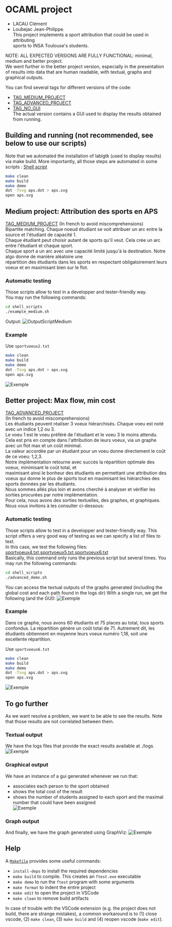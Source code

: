 # OCAML project  
- LACAU Clément  
- Loubejac Jean-Philippe.  
This project implements a sport attribution that could be used in attributing  
sports to INSA Toulouse's students.

NOTE: ALL EXPECTED VERSIONS ARE FULLY FUNCTIONAL: minimal, medium and better project.  
We went further in the better project version, especially in the presentation  
of results into data that are human readable, with textual, graphs and graphical outputs.  

You can find several tags for different versions of the code:  
- [TAG_MEDIUM_PROJECT](https://github.com/Maskass57/ocaml-maxflow-project/releases/tag/medium_project)  
- [TAG_ADVANCED_PROJECT](https://github.com/Maskass57/ocaml-maxflow-project/releases/tag/advanced_version)  
- [TAG_NO_GUI](https://github.com/Maskass57/ocaml-maxflow-project/releases/tag/NoGUI)  
The actual version contains a GUI used to display the results obtained from running.  

## Building and running (not recommended, see below to use our scripts)
Note that we automated the installation of lablgtk (used to display results) via make build.
More importantly, all those steps are automated in some scripts : [Shell script](https://github.com/Maskass57/ocaml-maxflow-project?tab=readme-ov-file#automatic-testing)

```bash
make clean
make build
make demo
dot -Tsvg aps.dot > aps.svg
open aps.svg
```

## Medium project: Attribution des sports en APS
[TAG_MEDIUM_PROJECT](https://github.com/Maskass57/ocaml-maxflow-project/releases/tag/medium_project)
(In french to avoid miscomprehensions)  
Bipartite matching.
Chaque noeud étudiant se voit attribuer un arc entre la source et l'étudiant de capacité 1.  
Chaque étudiant peut choisir autant de sports qu'il veut. Cela crée un arc entre l'étudiant et chaque sport.  
Chaque sport a un arc avec une capacité limité jusqu'à la destination. Notre algo donne de manière aléatoire une  
répartition des étudiants dans les sports en respectant obligatoirement leurs voeux et en maximisant bien sur le flot.  

### Automatic testing
Those scripts allow to test in a developper and tester-friendly way.  
You may run the following commands:  
```bash
cd shell_scripts
./example_medium.sh
```
Output:
![OutputScriptMedium](./resources/outputScriptMedium.png)

### Example

Use `sportvoeux2.txt`
```bash
make clean
make build
make demo
dot -Tsvg aps.dot > aps.svg
open aps.svg
```
![Exemple](resources/sportvoeux2.svg)


## Better project: Max flow, min cost
[TAG_ADVANCED_PROJECT](https://github.com/Maskass57/ocaml-maxflow-project/releases/tag/advanced_version)  
(In french to avoid miscomprehensions)  
Les étudiants peuvent réaliser 3 voeux hiérarchisés. Chaque voeu est noté avec un indice 1,2 ou 3.  
Le voeu 1 est le voeu préféré de l'étudiant et le voeu 3 le moins attendu.   
Cela est pris en compte dans l'attribution de leurs voeux, via un graphe avec un flot max et un coût minimal.  
La valeur accordée par un étudiant pour un voeu donne directement le coût de ce voeu: 1,2,3.  
Notre implémentation retourne avec succès la répartition optimale des voeux, minimisant le coût total, et  
maximisant ainsi le bonheur des étudiants en permettant une attribution des voeux qui donne le plus de sports 
tout en maximisant les hiérarchies des sports données par les étudiants.  
Nous sommes allés plus loin et avons cherché à analyser et vérifier les sorties procurées par notre implémentation.  
Pour cela, nous avons des sorties textuelles, des graphes, et graphiques.
Nous vous invitons à les consulter ci-dessous: 

### Automatic testing
Those scripts allow to test in a developper and tester-friendly way. 
This script offers a very good way of testing as we can specify a list of files to test.  
In this case, we test the following files: [sportvoeux4.txt](./graphs/sportvoeux4.txt),[sportvoeux5.txt](./graphs/sportvoeux5.txt),[sportvoeux6.txt](./graphs/sportvoeux6.txt)  
Basically, this command only runs the previous script [](./shell_scripts/example_medium.sh) but several times.
You may run the following commands: 
```bash
cd shell_scripts
./advanced_demo.sh
```
You can access the textual outputs of the graphs generated (including the global cost and each path found in the logs dir)
With a single run, we get the following (and the GUI):
![Exemple](resources/advancedScript.png)

### Example
Dans ce graphe, nous avons 60 étudiants et 75 places au total, tous sports confondus.
La répartition génère un coût total de 71. 
Autrement dit, les étudiants obtiennent en moyenne leurs voeux numéro 1,18, soit une excellente répartition. 

Use `sportvoeux6.txt`
```bash
make clean
make build
make demo
dot -Tsvg aps.dot > aps.svg
open aps.svg
```
![Exemple](resources/sportvoeux6.svg)

## To go further
As we want resolve a problem, we want to be able to see the results.
Note that those results are not correlated between them.

### Textual output
We have the logs files that provide the exact results available at ./logs.
![Exemple](resources/logs.png)

### Graphical output
We have an instance of a gui generated whenever we run that:
- associates each person to the sport obtained
- shows the total cost of the result
- shows the number of students assigned to each sport and the maximal number that could have been assigned  
![Exemple](resources/gui.png)

### Graph output
And finally, we have the graph generated using GraphViz:
![Exemple](resources/sportvoeux2.svg)


## Help
A [`Makefile`](Makefile) provides some useful commands:
 - `install-deps` to install the required dependencies 
 - `make build` to compile. This creates an `ftest.exe` executable
 - `make demo` to run the `ftest` program with some arguments
 - `make format` to indent the entire project
 - `make edit` to open the project in VSCode
 - `make clean` to remove build artifacts

In case of trouble with the VSCode extension (e.g. the project does not build, there are strange mistakes), a common workaround is to (1) close vscode, (2) `make clean`, (3) `make build` and (4) reopen vscode (`make edit`).



